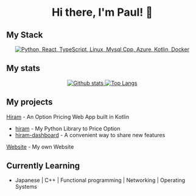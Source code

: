 <h1 align="center">Hi there, I'm Paul! 👋</h1>

## My Stack
<p align="center">
  <a href="#">
    <img src="https://skillicons.dev/icons?i=python,react,typescript,linux,mysql,cpp,azure,kotlin,docker" alt="Python, React, TypeScript, Linux, Mysql Cpp, Azure, Kotlin, Docker">
  </a>
</p>

## My stats
<p align="center">
  <a href="#">
    <img src="https://github-readme-stats.vercel.app/api?username=paulbqnt&theme=onedark&show_icons=true&hide_rank=true&custom_title=Stats&count_private=true&hide_border=true&hide=issues&line_height=24&bg_color=0d1117" alt="Github stats" />
    <img src="https://github-readme-stats.vercel.app/api/top-langs/?username=paulbqnt&layout=compact&theme=onedark&count_private=true&hide_border=true&bg_color=0d1117" alt="Top Langs">
  </a>
</p>

## My projects

[Hiram](https://github.com/paulbqnt/hiram) - An Option Pricing Web App built in Kotlin
- [hiram](https://github.com/paulbqnt/hiram-pricing) - My Python Library to Price Option
- [hiram-dashboard](https://github.com/paulbqnt/hiram-dashboard) - A convenient way to share new features
  
[Website](https://paulboquant.com/) - My own Website

## Currently Learning

- Japanese | C++ | Functional programming | Networking | Operating Systems

